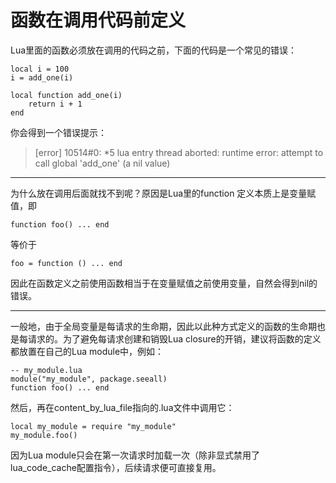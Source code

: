 # 函数在调用代码前定义
Lua里面的函数必须放在调用的代码之前，下面的代码是一个常见的错误：

```
local i = 100
i = add_one(i)

local function add_one(i)
	return i + 1
end
```

你会得到一个错误提示：

> [error] 10514#0: *5 lua entry thread aborted: runtime error: attempt to call global 'add_one' (a nil value)

---

为什么放在调用后面就找不到呢？原因是Lua里的function 定义本质上是变量赋值，即

    function foo() ... end

等价于

    foo = function () ... end

因此在函数定义之前使用函数相当于在变量赋值之前使用变量，自然会得到nil的错误。

---

一般地，由于全局变量是每请求的生命期，因此以此种方式定义的函数的生命期也是每请求的。为了避免每请求创建和销毁Lua closure的开销，建议将函数的定义都放置在自己的Lua module中，例如：

    -- my_module.lua
    module("my_module", package.seeall)
    function foo() ... end

然后，再在content\_by\_lua\_file指向的.lua文件中调用它：

    local my_module = require "my_module"
    my_module.foo()

因为Lua module只会在第一次请求时加载一次（除非显式禁用了lua\_code\_cache配置指令），后续请求便可直接复用。

